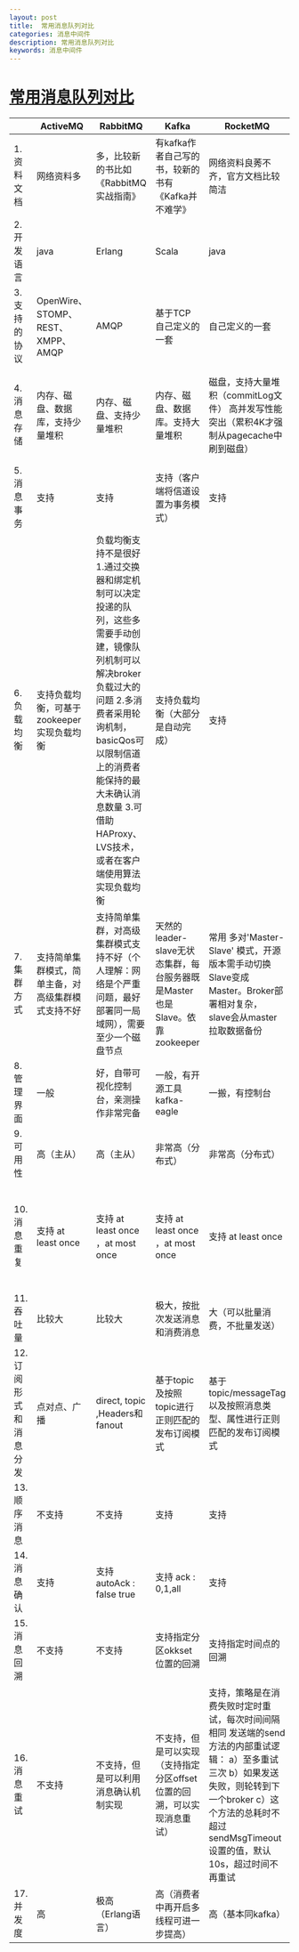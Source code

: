 ```yaml
---
layout: post
title:  常用消息队列对比
categories: 消息中间件
description: 常用消息队列对比
keywords: 消息中间件
---
```

# [常用消息队列对比](http://192.100.3.32:8090/pages/viewpage.action?pageId=14647977)

|                       | ActiveMQ                                           | RabbitMQ                                                     | Kafka                                                        | RocketMQ                                                     | zeroMQ                                             |
| --------------------- | -------------------------------------------------- | ------------------------------------------------------------ | ------------------------------------------------------------ | ------------------------------------------------------------ | -------------------------------------------------- |
| 1.资料文档            | 网络资料多                                         | 多，比较新的书比如《RabbitMQ实战指南》                       | 有kafka作者自己写的书，较新的书有《Kafka并不难学》           | 网络资料良莠不齐，官方文档比较简洁                           | 网络只有代码实现和简单介绍                         |
| 2.开发语言            | java                                               | Erlang                                                       | Scala                                                        | java                                                         | c                                                  |
| 3.支持的协议          | OpenWire、STOMP、REST、XMPP、AMQP                  | AMQP                                                         | 基于TCP 自己定义的一套                                       | 自己定义的一套                                               | TCP、UDP                                           |
| 4.消息存储            | 内存、磁盘、数据库，支持少量堆积                   | 内存、磁盘、支持少量堆积                                     | 内存、磁盘、数据库。支持大量堆积                             | 磁盘，支持大量堆积（commitLog文件） 高并发写性能突出（累积4K才强制从pagecache中刷到磁盘） | 消息发送端的内存或者磁盘中，不支持持久化           |
| 5.消息事务            | 支持                                               | 支持                                                         | 支持（客户端将信道设置为事务模式）                           | 支持                                                         | 不支持                                             |
| 6.负载均衡            | 支持负载均衡，可基于zookeeper实现负载均衡          | 负载均衡支持不是很好 1.通过交换器和绑定机制可以决定投递的队列，这些多需要手动创建，镜像队列机制可以解决broker负载过大的问题 2.多消费者采用轮询机制，basicQos可以限制信道上的消费者能保持的最大未确认消息数量 3.可借助HAProxy、LVS技术，或者在客户端使用算法实现负载均衡 | 支持负载均衡（大部分是自动完成）                             | 支持                                                         | 去中心化，不支持负载均衡。本身只是一个多线程网络库 |
| 7.集群方式            | 支持简单集群模式，简单主备，对高级集群模式支持不好 | 支持简单集群，对高级集群模式支持不好（个人理解：网络是个严重问题，最好部署同一局域网），需要至少一个磁盘节点 | 天然的leader-slave无状态集群，每台服务器既是Master也是Slave。依靠zookeeper | 常用 多对'Master-Slave' 模式，开源版本需手动切换Slave变成Master。Broker部署相对复杂， slave会从master拉取数据备份 | 去中心化，不支持                                   |
| 8.管理界面            | 一般                                               | 好，自带可视化控制台，亲测操作非常完备                       | 一般，有开源工具kafka-eagle                                  | 一搬，有控制台                                               | 无                                                 |
| 9.可用性              | 高（主从）                                         | 高（主从）                                                   | 非常高（分布式）                                             | 非常高（分布式）                                             | 高                                                 |
| 10.消息重复           | 支持 at least once                                 | 支持 at least once ，at most once                            | 支持 at least once ，at most once                            | 支持 at least once                                           | 只有重传机制，没有持久化，消息丢了重传也没用       |
| 11.吞吐量             | 比较大                                             | 比较大                                                       | 极大，按批次发送消息和消费消息                               | 大（可以批量消费，不批量发送）                               | 极大                                               |
| 12.订阅形式和消息分发 | 点对点、广播                                       | direct, topic ,Headers和fanout                               | 基于topic及按照topic进行正则匹配的发布订阅模式               | 基于topic/messageTag以及按照消息类型、属性进行正则匹配的发布订阅模式 | 点对点 p2p                                         |
| 13.顺序消息           | 不支持                                             | 不支持                                                       | 支持                                                         | 支持                                                         | 不支持                                             |
| 14.消息确认           | 支持                                               | 支持 autoAck : false true                                    | 支持 ack : 0,1,all                                           | 支持                                                         | 支持                                               |
| 15.消息回溯           | 不支持                                             | 不支持                                                       | 支持指定分区okkset位置的回溯                                 | 支持指定时间点的回溯                                         | 不支持                                             |
| 16.消息重试           | 不支持                                             | 不支持，但是可以利用消息确认机制实现                         | 不支持，但是可以实现（支持指定分区offset位置的回溯，可以实现消息重试） | 支持，策略是在消费失败时定时重试，每次时间间隔相同 发送端的send方法的内部重试逻辑： a）至多重试三次 b）如果发送失败，则轮转到下一个broker c）这个方法的总耗时不超过sendMsgTimeout设置的值，默认10s，超过时间不再重试 | 不支持                                             |
| 17.并发度             | 高                                                 | 极高（Erlang语言）                                           | 高（消费者中再开启多线程可进一步提高）                       | 高（基本同kafka）                                            | 高                                                 |

 